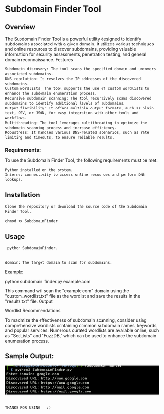 # Subdomain Finder Tool
## Overview

The Subdomain Finder Tool is a powerful utility designed to identify subdomains associated with a given domain. It utilizes various techniques and online resources to discover subdomains, providing valuable information for security assessments, penetration testing, and general domain reconnaissance.
Features

    Subdomain discovery: The tool scans the specified domain and uncovers associated subdomains.
    DNS resolution: It resolves the IP addresses of the discovered subdomains.
    Custom wordlists: The tool supports the use of custom wordlists to enhance the subdomain enumeration process.
    Recursive subdomain scanning: The tool recursively scans discovered subdomains to identify additional levels of subdomains.
    Output flexibility: It offers multiple output formats, such as plain text, CSV, or JSON, for easy integration with other tools and workflows.
    Multithreading: The tool leverages multithreading to optimize the subdomain scanning process and increase efficiency.
    Robustness: It handles various DNS-related scenarios, such as rate limiting and timeouts, to ensure reliable results.

### Requirements:

To use the Subdomain Finder Tool, the following requirements must be met:

    Python installed on the system.
    Internet connectivity to access online resources and perform DNS lookups.

## Installation

    Clone the repository or download the source code of the Subdomain Finder Tool.

    chmod +x SubdomainFinder
    

## Usage
     python SubdomainFinder.


    domain: The target domain to scan for subdomains.

Example:

python subdomain_finder.py example.com 

This command will scan the "example.com" domain using the "custom_wordlist.txt" file as the wordlist and save the results in the "results.txt" file.
Output


Wordlist Recommendations

To maximize the effectiveness of subdomain scanning, consider using comprehensive wordlists containing common subdomain names, keywords, and popular services. Numerous curated wordlists are available online, such as "SecLists" and "FuzzDB," which can be used to enhance the subdomain enumeration process.




## Sample Output:
![](https://github.com/karthickop6/Subdomain-Finder/blob/main/Screenshot%202023-07-05%20173115.png)







                                                                                                  THANKS FOR USING   :)
